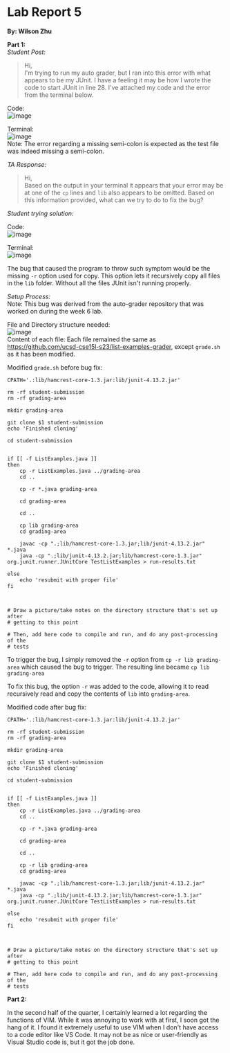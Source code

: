 # Lab Report 5
**By: Wilson Zhu** <br>

**Part 1:** <br>
_Student Post:_ <br>

> Hi, <br>
I'm trying to run my auto grader, but I ran into this error with what appears to be my JUnit. I have a feeling it may be how I wrote the code to start JUnit in line 28. I've attached my code and the error from the terminal below. <br>

Code: <br> ![image](https://github.com/W6zhu/cse15l-lab-reports/assets/146861759/9f249964-9a6d-4709-83ec-72a785d15fde) <br>

Terminal: <br> ![image](https://github.com/W6zhu/cse15l-lab-reports/assets/146861759/653466c4-c14c-4d3c-bcce-cc777f085e68) <br>
Note: The error regarding a missing semi-colon is expected as the test file was indeed missing a semi-colon. <br>


_TA Response:_ <br>
> Hi, <br>
Based on the output in your terminal it appears that your error may be at one of the `cp` lines and `lib` also appears to be omitted. Based on this information provided, what can we try to do to fix the bug? <br>

_Student trying solution:_ <br>

Code: <br> ![image](https://github.com/W6zhu/cse15l-lab-reports/assets/146861759/d7baaaa6-8eb5-46d3-8ae1-0a8b422e7892) <br>

Terminal: <br> ![image](https://github.com/W6zhu/cse15l-lab-reports/assets/146861759/e1fd0c59-f6b4-457a-a168-fde77add909c) <br>

The bug that caused the program to throw such symptom would be the missing `-r` option used for copy. This option lets it recursively copy all files in the `lib` folder. Without all the files JUnit isn't running properly. <br>

_Setup Process:_ <br>
Note: This bug was derived from the auto-grader repository that was worked on during the week 6 lab. <br>

File and Directory structure needed: <br> ![image](https://github.com/W6zhu/cse15l-lab-reports/assets/146861759/501865f5-4084-4182-bda8-3618786ae128) <br>
Content of each file: Each file remained the same as <https://github.com/ucsd-cse15l-s23/list-examples-grader>, except `grade.sh` as it has been modified. <br>

Modified `grade.sh` before bug fix: <br>
```
CPATH='.:lib/hamcrest-core-1.3.jar:lib/junit-4.13.2.jar'

rm -rf student-submission
rm -rf grading-area

mkdir grading-area

git clone $1 student-submission
echo 'Finished cloning'

cd student-submission


if [[ -f ListExamples.java ]]
then
    cp -r ListExamples.java ../grading-area
    cd ..

    cp -r *.java grading-area

    cd grading-area

    cd .. 

    cp lib grading-area
    cd grading-area

    javac -cp ".;lib/hamcrest-core-1.3.jar;lib/junit-4.13.2.jar" *.java
    java -cp ".;lib/junit-4.13.2.jar;lib/hamcrest-core-1.3.jar" org.junit.runner.JUnitCore TestListExamples > run-results.txt

else
    echo 'resubmit with proper file'
fi



# Draw a picture/take notes on the directory structure that's set up after
# getting to this point

# Then, add here code to compile and run, and do any post-processing of the
# tests

```
To trigger the bug, I simply removed the `-r` option from `cp -r lib grading-area` which caused the bug to trigger. The resulting line became `cp lib grading-area` <br>

To fix this bug, the option `-r` was added to the code, allowing it to read recursively read and copy the contents of `lib` into `grading-area`.

Modified code after bug fix: <br>
```
CPATH='.:lib/hamcrest-core-1.3.jar:lib/junit-4.13.2.jar'

rm -rf student-submission
rm -rf grading-area

mkdir grading-area

git clone $1 student-submission
echo 'Finished cloning'

cd student-submission


if [[ -f ListExamples.java ]]
then
    cp -r ListExamples.java ../grading-area
    cd ..

    cp -r *.java grading-area

    cd grading-area

    cd .. 

    cp -r lib grading-area
    cd grading-area

    javac -cp ".;lib/hamcrest-core-1.3.jar;lib/junit-4.13.2.jar" *.java
    java -cp ".;lib/junit-4.13.2.jar;lib/hamcrest-core-1.3.jar" org.junit.runner.JUnitCore TestListExamples > run-results.txt

else
    echo 'resubmit with proper file'
fi



# Draw a picture/take notes on the directory structure that's set up after
# getting to this point

# Then, add here code to compile and run, and do any post-processing of the
# tests

```



**Part 2:** <br>

In the second half of the quarter, I certainly learned a lot regarding the functions of VIM. While it was annoying to work with at first, I soon got the hang of it. I found it extremely useful to use VIM when I don't have access to a code editor like VS Code. It may not be as nice or user-friendly as Visual Studio code is, but it got the job done.
